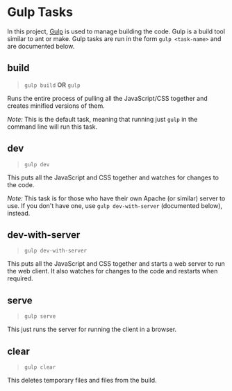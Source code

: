 # Gulp Tasks

In this project, [Gulp](http://gulpjs.com/) is used to manage building the code. Gulp is a build tool similar to ant or make. Gulp tasks are run in the form `gulp <task-name>` and are documented below.

## build

> `gulp build` **OR** `gulp`

Runs the entire process of pulling all the JavaScript/CSS together and creates minified versions of them.

*Note:* This is the default task, meaning that running just `gulp` in the command line will run this task.

## dev

> `gulp dev`

This puts all the JavaScript and CSS together and watches for changes to the code.

*Note:* This task is for those who have their own Apache (or similar) server to use. If you don't have one, use `gulp dev-with-server` (documented below), instead.

## dev-with-server

> `gulp dev-with-server`

This puts all the JavaScript and CSS together and starts a web server to run the web client. It also watches for changes to the code and restarts when required.

## serve

> `gulp serve`

This just runs the server for running the client in a browser.

## clear

> `gulp clear`

This deletes temporary files and files from the build.
